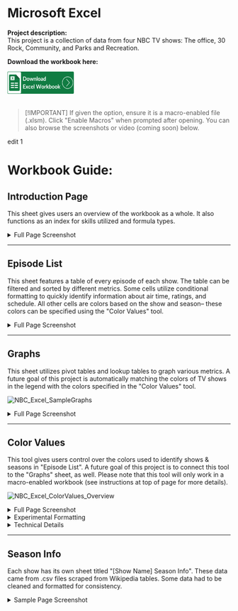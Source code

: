 # Microsoft Excel

**Project description:**  
This project is a collection of data from four NBC TV shows: The office, 30 Rock, Community, and Parks and Recreation.  

**Download the workbook here:**  

<a href="/uploads/your_file.xlsx" download>
  <img src="/images/icons/Excel_Button.png" alt="Download Excel File" width="150" height="50">
</a> 
</br> </br>

>  [!IMPORTANT]
>  If given the option, ensure it is a macro-enabled file (.xlsm). Click "Enable Macros" when prompted after opening. You can also browse the screenshots or video (coming soon) below.


edit 1

Workbook Guide:
======


Introduction Page
------

This sheet gives users an overview of the workbook as a whole. It also functions as an index for skills utilized and formula types.

<details>
<summary> Full Page Screenshot </summary>
<img src="images/NBC/Excel/NBC_Excel_MainPage.png"/>
</details>

---

Episode List
------
This sheet features a table of every episode of each show. The table can be filtered and sorted by different metrics. Some cells utilize conditional formatting to quickly identify information about air time, ratings, and schedule. All other cells are colors based on the show and season– these colors can be specified using the "Color Values" tool.

<details>
<summary> Full Page Screenshot </summary>
<img src="images/NBC/Excel/NBC_Excel_EpisodeList.png"/>
</details>

---

Graphs
------
This sheet utilizes pivot tables and lookup tables to graph various metrics. A future goal of this project is automatically matching the colors of TV shows in the legend with the colors specified in the "Color Values" tool.

![NBC_Excel_SampleGraphs](https://github.com/user-attachments/assets/ca2172da-a95f-4632-88f4-f5b6e647438c)

<details>
<summary> Full Page Screenshot </summary>
<img src="images/NBC/Excel/NBC_Excel_Graphs.png"/>
</details>

---

Color Values
------
This tool gives users control over the colors used to identify shows & seasons in "Episode List". A future goal of this project is to connect this tool to the "Graphs" sheet, as well. Please note that this tool will only work in a macro-enabled workbook (see instructions at top of page for more details).

![NBC_Excel_ColorValues_Overview](https://github.com/user-attachments/assets/cc9b0d92-ea7f-417e-86b8-db41c846083d)


<details>
<summary> Full Page Screenshot</summary>

<img width="911" alt="NBC_Excel_ColorValues_Main" src="https://github.com/user-attachments/assets/f5ba0ecb-a0bc-41e5-b15e-15649381275b" />

  
</details>

<details>
    <summary> Experimental Formatting </summary>

  <img width="1464" alt="NBC_Excel_ColorValues_Expanded" src="https://github.com/user-attachments/assets/772844d9-00c1-4c8a-983e-f63c8b685c9b" /> <br/>

  This tool functions using a combination of in-sheet formulas and 3 VBA macros. <br/>

  ### Cells A9:D12 <br/>

  First, users enter the show names in cells A9:A12. Then, the following formula in cells B9:B12 find the appropriate number of seasons from the "Season Info" sheets. <br/>

  ```javascript
  =MAX(INDIRECT("'" & 'Color Values'!A9 & " Season Info'!C:C"))
  ```

  Then, users use the bucket tool to select the first and last colors of the gradient for each show in cells C9:D12. <br/>

    Pressing the button "Generate Gradient" runs two macros in order: FindHEXCode and PrintGradient.

  ### Macro 1: FindHEXCode
    Finds the HEX codes for the colors in cells C9:D12. Then, prints the respective HEX codes in each cell.

  <details>
    <summary> Expand Code </summary>
  
  ```javascript
    Sub FindHEXCode()
    Set r = Range("C9:D12")
    Dim hexColor As String
    Dim i As Long
    Dim h As Long

    For h = 1 To r.Columns.Count

    For i = 1 To r.Rows.Count
      r.Cells(i, h).Activate
      hexColor = "#" + Right("000000" & Hex(ActiveCell.Interior.Color), 6)
      ActiveCell = hexColor
    Next i

    Next h
  ```
 </details>
</details>



<details>
<summary> Technical Details</summary>

<img width="1464" alt="NBC_Excel_ColorValues_Expanded" src="https://github.com/user-attachments/assets/772844d9-00c1-4c8a-983e-f63c8b685c9b" />

This tool functions using a combination of in-sheet formulas and 3 VBA macros.

### Cells A9:D12

First, users enter the show names in cells A9:A12. Then, the following formula in cells B9:B12 find the appropriate number of seasons from the "Season Info" sheets.

```javascript
=MAX(INDIRECT("'" & 'Color Values'!A9 & " Season Info'!C:C"))
```

Then, users use the bucket tool to select the first and last colors of the gradient for each show in cells C9:D12.

Pressing the button "Generate Gradient" runs two macros in order: FindHEXCode and PrintGradient.

### Macro 1: FindHEXCode
Finds the HEX codes for the colors in cells C9:D12. Then, prints the respective HEX codes in each cell.

<details>
<summary> Expand Code </summary>
  
```javascript
Sub FindHEXCode()
Set r = Range("C9:D12")
Dim hexColor As String
Dim i As Long
Dim h As Long

For h = 1 To r.Columns.Count

For i = 1 To r.Rows.Count
  r.Cells(i, h).Activate
  hexColor = "#" + Right("000000" & Hex(ActiveCell.Interior.Color), 6)
  ActiveCell = hexColor
Next i

Next h
```
</details>

### Cells E9:M12

Once these HEX codes have been generated, formulas in cells E9:M12 split the HEX codes into their RGB values. For each red, green, and blue, a start value, end value, and increment value is found. Below, I will use cells E9:G9 as examples for each formula:

**Start Red Value (E9):** Starting at digit 2, takes the next two digits of HEX code in column C and converts to the red component of the RGB value. Ex. #FBBACF –> FB –> 251
```javascript
=TEXT(HEX2DEC(MID(C9,2,2)), "00")
```

**End Red Value (F9):** Starting at digit 2, takes the next two digits of HEX code in column D and converts to the red component of the RGB value.
```javascript
=TEXT(HEX2DEC(MID(D9,2,2)), "00")
```


**Red Increment (G9):** Divides (End Red Value - Start Red Value) by the number of seasons and rounds to nearest integer. This will give us equally-spaced red values for each season of the show.
```javascript
=ROUND((F9-E9)/B9,0)
```


### Cells P9:Z12
These cells use a formula to generate HEX codes based on the number of seasons, the start values for each color, and the increment values for each color.

**Example Cell (P9):**
```javascript
=IF( P$8> $B9,
     "",
     "#" & IF(ISODD(LEN(DEC2HEX($E9+$G9*(P$8-1)))),
    "0",
    "")&DEC2HEX($E9+$G9*(P$8-1))&IF(ISODD(LEN(DEC2HEX($H9+$J9*(P$8-1)))),
    "0",
    "")&DEC2HEX($H9+$J9*(P$8-1))&IF(ISODD(LEN(DEC2HEX($K9+$M9*(P$8-1)))),
    "0",
    "")&DEC2HEX($K9+$M9*(P$8-1)))
```


### Macro 2: FindHEXCode
Finds the HEX codes in cells P9:Z12, then changes the background colors of those cells to match their respective HEX codes.

<details>
<summary> Expand Code </summary>

```javascript
Sub PrintGradient()
    Dim ws As Worksheet
    Dim rng As Range, cell As Range
    Dim clr As String

    ' Set worksheet reference
    Set ws = ThisWorkbook.Sheets("Color Values")

    ' Define the target range P9:Z12
    Set rng = ws.Range("P9:Z12")

    ' Turn off event handling to prevent errors
    Application.EnableEvents = False
    On Error GoTo bm_Safe_Exit

    ' Loop through each cell in P9:Z12
    For Each cell In rng
        If IsEmpty(cell.Value2) Then
            cell.Interior.Color = xlNone ' Clear cell color if empty
        ElseIf Trim(cell.Value2) = "" Then
            cell.Interior.Color = xlNone ' Clear cell color if only spaces
        ElseIf Len(cell.Value2) = 7 Then
            clr = cell.Value2
            cell.Interior.Color = RGB(Application.Hex2Dec(Right(clr, 2)), Application.Hex2Dec(Mid(clr, 4, 2)), Application.Hex2Dec(Mid(clr, 2, 2)))
        End If
    Next cell

bm_Safe_Exit:
    Application.EnableEvents = True ' Re-enable event handling
End Sub••••ˇˇˇˇ
```
</details>

### Applying Gradient to "Episode List"
Once users have generated their gradient, they can click the button "Apply to Episode List". This will run the Macro "ApplyEpisodeColors".

### Macro 3: Apply Episode Colors
Matches the TV show and season for every row in the "Episode List" sheet to its HEX code in the table above. Then, it changes the background color of that row to match the HEX code. The show title (column A) will always be the same as the "End Gradient" color, regardless of season. This macro does not override the conditional formatting used in the "Epsode List" sheet.
<details>
<summary>Expand Code</summary>

```javascript
Sub ApplyEpisodeColors()
    Dim wsEpisodes As Worksheet, wsColors As Worksheet
    Dim episodeRow As Range, colorRow As Range
    Dim matchEpisode As Range, matchSeason As Range
    Dim hexColor As String, seasonNumber As Variant
    Dim seasonColumn As Range
    Dim cell As Range
    Dim rgbColor As Long
    Dim showHEX As String ' representative color for whole show (final season color)
    Dim showColor As Long
    
    ' Set worksheet references
    Set wsEpisodes = ThisWorkbook.Sheets("Episode List")
    Set wsColors = ThisWorkbook.Sheets("Color Values")
    
    ' Loop through each row in "Episode List", starting at row 2
    For Each episodeRow In wsEpisodes.Range("A2:A" & wsEpisodes.Cells(Rows.Count, 1).End(xlUp).Row)
        ' Find the matching row in "Color Values"
        Set matchEpisode = wsColors.Range("A:A").Find(episodeRow.Value, LookAt:=xlWhole)
        
        ' If no match found, skip to the next row
        If Not matchEpisode Is Nothing Then
            ' Get the season number from Column C of the current episode row
            seasonNumber = wsEpisodes.Cells(episodeRow.Row, 3).Value
            
            ' Find the matching season number in row 8 of range P8:Z8
            Set seasonColumn = wsColors.Range("P8:Z8").Find(seasonNumber, LookAt:=xlWhole)
            
            ' If season number is found, extract the HEX color
            If Not seasonColumn Is Nothing Then
                hexColor = wsColors.Cells(matchEpisode.Row, seasonColumn.Column).Value
                showHEX = wsColors.Cells(matchEpisode.Row, 4).Value 'Color of Final Season (used as whole show color)
                
                ' Validate HEX format (should be exactly 6 characters)
                If Len(hexColor) = 7 Then 'Probably do not need this validation
                    ' Convert HEX to RGB
                    rgbColor = RGB(Application.Hex2Dec(Right(hexColor, 2)), Application.Hex2Dec(Mid(hexColor, 4, 2)), Application.Hex2Dec(Mid(hexColor, 2, 2)))
                    showColor = RGB(Application.Hex2Dec(Right(showHEX, 2)), Application.Hex2Dec(Mid(showHEX, 4, 2)), Application.Hex2Dec(Mid(showHEX, 2, 2)))
                    
                     ' Apply the show color to columns A in the same row of "Episode List"
                    For Each cell In wsEpisodes.Range("A" & episodeRow.Row & ":A" & episodeRow.Row)
                        cell.Interior.Color = showColor
                    Next cell
                    
                    ' Apply the color to columns A:F in the same row of "Episode List"
                    For Each cell In wsEpisodes.Range("B" & episodeRow.Row & ":Q" & episodeRow.Row)
                        cell.Interior.Color = rgbColor
                    Next cell
                    
                End If
            End If
        End If
    Next episodeRow
End Sub

```

  
</details>
  
</details>

---

Season Info
------

Each show has its own sheet titled "[Show Name] Season Info". These data came from .csv files scraped from Wikipedia tables. Some data had to be cleaned and formatted for consistency.

<details>
<summary> Sample Page Screenshot</summary>

<img width="1415" alt="NBC_Excel_SeasonInfo" src="https://github.com/user-attachments/assets/c0a349b5-2586-4efb-82b5-cfc2fbfa79f9" />
  
</details>
